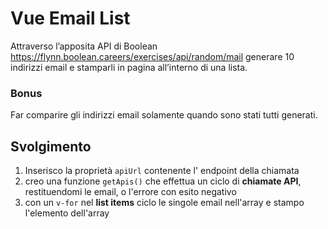 # Vue Email List

Attraverso l’apposita API di Boolean
https://flynn.boolean.careers/exercises/api/random/mail
generare 10 indirizzi email e stamparli in pagina all’interno di una lista.

### Bonus

Far comparire gli indirizzi email solamente quando sono stati tutti generati.

## Svolgimento

1. Inserisco la proprietà `apiUrl` contenente l' endpoint della chiamata
2. creo una funzione `getApis()` che effettua un ciclo di **chiamate API**, restituendomi le email, o l'errore con esito negativo
3. con un `v-for` nel **list items** ciclo le singole email nell'array e stampo l'elemento dell'array
